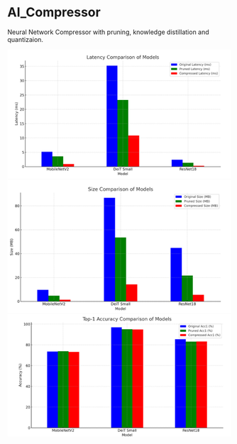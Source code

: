 # AI_Compressor
Neural Network Compressor with pruning, knowledge distillation and quantizaion.


![Example Image](/images/latency.png "Latency Reduction")
![Example Image](/images/size.png "Size Reduction")
![Example Image](/images/performance.png "Little Performance Loss")

